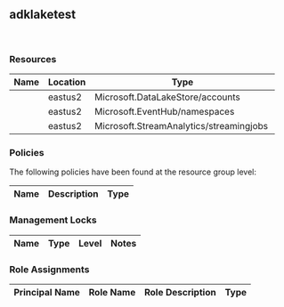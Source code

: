 
## adklaketest 
 
### Resources


| Name | Location | Type |
| --- | --- | --- |
|   | eastus2  | Microsoft.DataLakeStore/accounts  |
|   | eastus2  | Microsoft.EventHub/namespaces  |
|   | eastus2  | Microsoft.StreamAnalytics/streamingjobs  |

### Policies
The following policies have been found at the resource group level: 

| Name | Description | Type |
| --- | --- | --- |

### Management Locks


| Name | Type | Level | Notes |
| --- | --- | --- | --- |

### Role Assignments


| Principal Name | Role Name | Role Description | Type |
| --- | --- | --- | --- |
